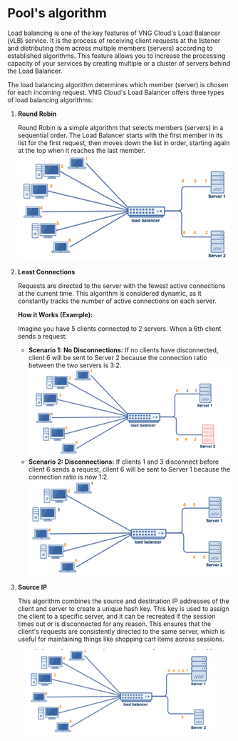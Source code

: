 # Pool's algorithm

Load balancing is one of the key features of VNG Cloud's Load Balancer (vLB) service. It is the process of receiving client requests at the listener and distributing them across multiple members (servers) according to established algorithms. This feature allows you to increase the processing capacity of your services by creating multiple or a cluster of servers behind the Load Balancer.

The load balancing algorithm determines which member (server) is chosen for each incoming request. VNG Cloud's Load Balancer offers three types of load balancing algorithms:

1.  **Round Robin**

    Round Robin is a simple algorithm that selects members (servers) in a sequential order. The Load Balancer starts with the first member in its list for the first request, then moves down the list in order, starting again at the top when it reaches the last member. ![](<../../../../../.gitbook/assets/image (2) (1) (1) (1) (1) (1) (1) (1) (1) (1) (1) (1) (1) (1) (1) (1) (1) (1) (1) (1) (1) (1) (1).png>)
2.  **Least Connections**

    Requests are directed to the server with the fewest active connections at the current time. This algorithm is considered dynamic, as it constantly tracks the number of active connections on each server.

    **How it Works (Example):**

    Imagine you have 5 clients connected to 2 servers. When a 6th client sends a request:

    * **Scenario 1: No Disconnections:** If no clients have disconnected, client 6 will be sent to Server 2 because the connection ratio between the two servers is 3:2. ![](<../../../../../.gitbook/assets/image (3) (1) (1) (1) (1) (1) (1) (1) (1) (1) (1) (1) (1) (1) (1) (1) (1) (1) (1) (1) (1) (1).png>)
    * **Scenario 2: Disconnections:** If clients 1 and 3 disconnect before client 6 sends a request, client 6 will be sent to Server 1 because the connection ratio is now 1:2. ![](<../../../../../.gitbook/assets/image (4) (1) (1) (1) (1) (1) (1) (1) (1) (1) (1) (1) (1) (1) (1) (1) (1) (1) (1).png>)
3.  **Source IP**

    This algorithm combines the source and destination IP addresses of the client and server to create a unique hash key. This key is used to assign the client to a specific server, and it can be recreated if the session times out or is disconnected for any reason. This ensures that the client's requests are consistently directed to the same server, which is useful for maintaining things like shopping cart items across sessions.

<figure><img src="../../../../../.gitbook/assets/image (227).png" alt=""><figcaption></figcaption></figure>
